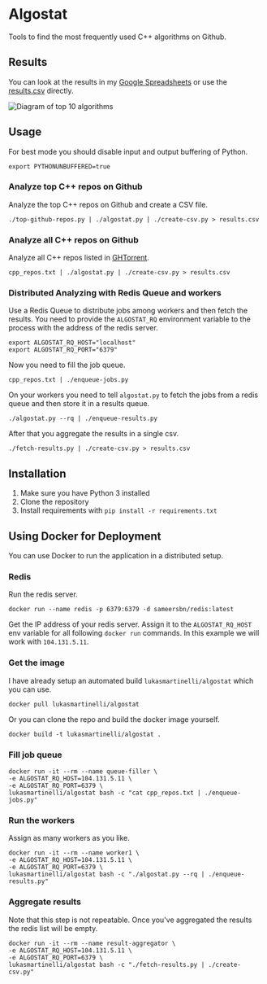 # Algostat

Tools to find the most frequently used C++ algorithms on Github.

## Results

You can look at the results in my [Google Spreadsheets](https://docs.google.com/spreadsheets/d/125CRiE0_2uHeMhj84hAVtpAatDwWWl-H71Y5JshaaUM/pubhtml)
 or use the [results.csv](results.csv) directly.

![Diagram of top 10 algorithms](https://docs.google.com/a/lukasmartinelli.ch/spreadsheets/d/125CRiE0_2uHeMhj84hAVtpAatDwWWl-H71Y5JshaaUM/pubchart?oid=1597254254&format=image)

## Usage

For best mode you should disable input and output buffering of Python.

```
export PYTHONUNBUFFERED=true
```

### Analyze top C++ repos on Github

Analyze the top C++ repos on Github and create a CSV file.

```
./top-github-repos.py | ./algostat.py | ./create-csv.py > results.csv
```

### Analyze all C++ repos on Github

Analyze all C++ repos listed in [GHTorrent](http://ghtorrent.org/).

```
cpp_repos.txt | ./algostat.py | ./create-csv.py > results.csv
```

### Distributed Analyzing with Redis Queue and workers

Use a Redis Queue to distribute jobs among workers and then fetch the results.
You need to provide the `ALGOSTAT_RQ` environment variable to the process with the
address of the redis server.

```
export ALGOSTAT_RQ_HOST="localhost"
export ALGOSTAT_RQ_PORT="6379"
```

Now you need to fill the job queue.

```
cpp_repos.txt | ./enqueue-jobs.py
```

On your workers you need to tell  `algostat.py` to fetch the jobs from
a redis queue and then store it in a results queue.

```
./algostat.py --rq | ./enqueue-results.py
```

After that you aggregate the results in a single csv.

```
./fetch-results.py | ./create-csv.py > results.csv
```

## Installation

1. Make sure you have Python 3 installed
2. Clone the repository
3. Install requirements with `pip install -r requirements.txt`

## Using Docker for Deployment

You can use Docker to run the application in a distributed setup.

### Redis

Run the redis server.

```
docker run --name redis -p 6379:6379 -d sameersbn/redis:latest
```

Get the IP address of your redis server. Assign it to the `ALGOSTAT_RQ_HOST` env variable for all following `docker run` commands. In this example we will work with `104.131.5.11`.


### Get the image

I have already setup an automated build `lukasmartinelli/algostat` which you can use.

```
docker pull lukasmartinelli/algostat
```

Or you can clone the repo and build the docker image yourself.

```
docker build -t lukasmartinelli/algostat .
```

### Fill job queue

```
docker run -it --rm --name queue-filler \
-e ALGOSTAT_RQ_HOST=104.131.5.11 \
-e ALGOSTAT_RQ_PORT=6379 \
lukasmartinelli/algostat bash -c "cat cpp_repos.txt | ./enqueue-jobs.py"
```

### Run the workers

Assign as many workers as you like.

```
docker run -it --rm --name worker1 \
-e ALGOSTAT_RQ_HOST=104.131.5.11 \
-e ALGOSTAT_RQ_PORT=6379 \
lukasmartinelli/algostat bash -c "./algostat.py --rq | ./enqueue-results.py"
```

### Aggregate results

Note that this step is not repeatable. Once you've aggregated the results the redis list will be empty.

```
docker run -it --rm --name result-aggregator \
-e ALGOSTAT_RQ_HOST=104.131.5.11 \
-e ALGOSTAT_RQ_PORT=6379 \
lukasmartinelli/algostat bash -c "./fetch-results.py | ./create-csv.py"
```
